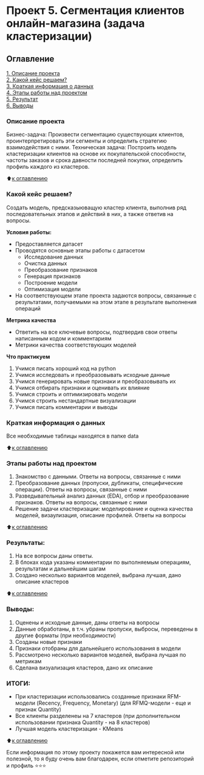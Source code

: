 # Проект 5. Сегментация клиентов онлайн-магазина (задача кластеризации)

## Оглавление  
[1. Описание проекта](https://github.com/NikolayKordiukov/sf_data_science/tree/master/project_6/README.md#Описание-проекта)  
[2. Какой кейс решаем?](https://github.com/NikolayKordiukov/sf_data_science/tree/master/project_6/README.md#Какой-кейс-решаем)  
[3. Краткая информация о данных](https://github.com/NikolayKordiukov/sf_data_science/tree/master/project_6/README.md#Краткая-информация-о-данных)  
[4. Этапы работы над проектом](https://github.com/NikolayKordiukov/sf_data_science/tree/master/project_6/README.md#Этапы-работы-над-проектом)  
[5. Результат](https://github.com/NikolayKordiukov/sf_data_science/tree/master/project_6/README.md#Результат)    
[6. Выводы](https://github.com/NikolayKordiukov/sf_data_science/tree/master/project_6/README.md#Выводы) 

### Описание проекта    
Бизнес-задача: 
Произвести сегментацию существующих клиентов, проинтерпретировать эти сегменты и определить стратегию взаимодействия с ними.
Техническая задача:
Построить модель кластеризации клиентов на основе их покупательской способности, частоты заказов и срока давности последней покупки, определить профиль каждого из кластеров.

:arrow_up:[к оглавлению](https://github.com/NikolayKordiukov/sf_data_science/tree/master/project_6/README.md#Оглавление)


### Какой кейс решаем?    
Создать модель, предсказыюващую кластер клиента, выполнив ряд последовательных этапов и действий в них, а также ответив на вопросы.

**Условия работы:**  
- Предоставляется датасет
- Проводятся основные этапы работы с датасетом
    * Исследование данных
    * Очистка данных
    * Преобразование признаков
    * Генерация признаков
    * Построение модели
    * Оптимизация модели
- На соответствующем этапе проекта задаются вопросы, связанные с результатами, получаемыми на этом этапе в результате выполнения операций


**Метрика качества**     
- Ответить на все ключевые вопросы, подтвердив свои ответы написанным кодом и комментариям
- Метрики качества соответствующих моделей

**Что практикуем**     
1. Учимся писать хороший код на python
2. Учимся исследовать и преобразовывать исходные данные
3. Учимся генерировать новые признаки и преобразовывать их
4. Учимся отбирать признаки и оценивать их влияние 
5. Учимся строить и оптимизировать модели
6. Учимся строить нестандартные визуализации
7. Учимся писать комментарии и выводы


### Краткая информация о данных
Все необходимые таблицы находятся в папке data
  
:arrow_up:[к оглавлению](https://github.com/NikolayKordiukov/sf_data_science/tree/master/project_6/README.md#Оглавление)


### Этапы работы над проектом  
1. Знакомство с данными. Ответы на вопросы, связанные с ними
2. Преобразование данных (пропуски, дубликаты, специфические операции). Ответы на вопросы, связанные с ними
3. Разведывательный анализ данных (EDA), отбор и преобразование признаков. Ответы на вопросы, связанные с ними
4. Решение задачи кластеризации: моделирование и оценка качества моделей, визаулизация, описание профилей. Ответы на вопросы



:arrow_up:[к оглавлению](https://github.com/NikolayKordiukov/sf_data_science/tree/master/project_6/README.md#Оглавление)


### Результаты:  
1. На все вопросы даны ответы.
2. В блоках кода указаны комментарии по выполняемым операциям, результатам и дальнейшим шагам
3. Создано несколько вариантов моделей, выбрана лучшая, дано описание кластеров

:arrow_up:[к оглавлению](https://github.com/NikolayKordiukov/sf_data_science/tree/master/project_6/README.md#Оглавление)


### Выводы:  
1. Оценены и исходные данные, даны ответы на вопросы
2. Данные обработаны, в т.ч. убраны пропуски, выбросы, переведены в другие форматы (при необходимости)
3. Созданы новые признаки
4. Признаки отобраны для дальнейшего использования в модели
5. Рассмотрено несколько вариантов моделей, выбрана лучшая по метрикам
6. Сделана визуализация кластеров, дано их описание
   
### ИТОГИ: 
* При кластеризации использовались созданные признаки RFM-модели (Recency, Frequency, Monetary) (для RFMQ-модели - еще и признак Quantity) 
* Все клиенты разделенеы на 7 кластеров (при дополнительном использовании признака Quantity - на 8 кластеров)
* Лучшая модель кластеризации - KMeans




:arrow_up:[к оглавлению](https://github.com/NikolayKordiukov/sf_data_science/tree/master/project_6/README.md#Оглавление)


Если информация по этому проекту покажется вам интересной или полезной, то я буду очень вам благодарен, если отметите репозиторий и профиль ⭐️⭐️⭐️
